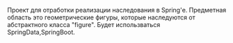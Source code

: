 Проект для отработки реализации наследования в Spring'е.
Предметная область это геометрические фигуры, которые наследуются от абстрактного класса "figure".
Будет использваться SpringData,SpringBoot.
